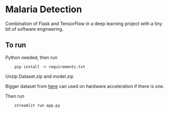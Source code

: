 # Malaria Detection

Combination of Flask and TensorFlow in a deep learning project with a tiny bit of software engineering.

## To run
Python needed, then run
```
    pip install -r requirements.txt
```
Unzip Dataset.zip and model.zip

Bigger dataset from [here](https://www.kaggle.com/datasets/iarunava/cell-images-for-detecting-malaria/download?datasetVersionNumber=1) can used on hardware acceleration if there is one.

Then run
```
    streamlit run app.py
```